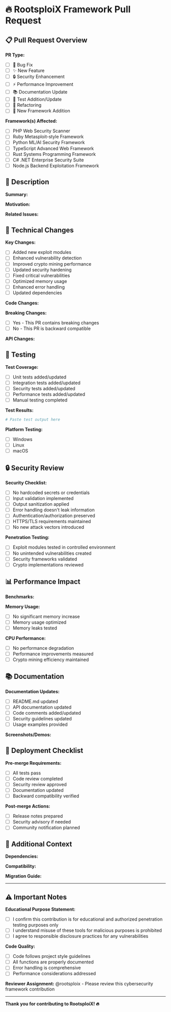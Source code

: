 # 🔥 RootsploiX Framework Pull Request

## 📋 Pull Request Overview

**PR Type:** 
- [ ] 🐛 Bug Fix
- [ ] ✨ New Feature  
- [ ] 🔒 Security Enhancement
- [ ] ⚡ Performance Improvement
- [ ] 📚 Documentation Update
- [ ] 🧪 Test Addition/Update
- [ ] 🔧 Refactoring
- [ ] 🚀 New Framework Addition

**Framework(s) Affected:**
- [ ] PHP Web Security Scanner
- [ ] Ruby Metasploit-style Framework  
- [ ] Python ML/AI Security Framework
- [ ] TypeScript Advanced Web Framework
- [ ] Rust Systems Programming Framework
- [ ] C# .NET Enterprise Security Suite
- [ ] Node.js Backend Exploitation Framework

## 🎯 Description

**Summary:**
<!-- Brief description of what this PR does -->

**Motivation:**
<!-- Why is this change needed? What problem does it solve? -->

**Related Issues:**
<!-- Link any related issues: Closes #123, Fixes #456, Related to #789 -->

## 🔧 Technical Changes

**Key Changes:**
- [ ] Added new exploit modules
- [ ] Enhanced vulnerability detection
- [ ] Improved crypto mining performance  
- [ ] Updated security hardening
- [ ] Fixed critical vulnerabilities
- [ ] Optimized memory usage
- [ ] Enhanced error handling
- [ ] Updated dependencies

**Code Changes:**
<!-- List the main files/components modified -->

**Breaking Changes:**
- [ ] Yes - This PR contains breaking changes
- [ ] No - This PR is backward compatible

**API Changes:**
<!-- Describe any API changes if applicable -->

## 🧪 Testing

**Test Coverage:**
- [ ] Unit tests added/updated
- [ ] Integration tests added/updated  
- [ ] Security tests added/updated
- [ ] Performance tests added/updated
- [ ] Manual testing completed

**Test Results:**
```bash
# Paste test output here
```

**Platform Testing:**
- [ ] Windows
- [ ] Linux  
- [ ] macOS

## 🔒 Security Review

**Security Checklist:**
- [ ] No hardcoded secrets or credentials
- [ ] Input validation implemented
- [ ] Output sanitization applied
- [ ] Error handling doesn't leak information
- [ ] Authentication/authorization preserved
- [ ] HTTPS/TLS requirements maintained
- [ ] No new attack vectors introduced

**Penetration Testing:**
- [ ] Exploit modules tested in controlled environment
- [ ] No unintended vulnerabilities created
- [ ] Security frameworks validated
- [ ] Crypto implementations reviewed

## 📊 Performance Impact

**Benchmarks:**
<!-- Include before/after performance metrics if applicable -->

**Memory Usage:**
- [ ] No significant memory increase
- [ ] Memory usage optimized
- [ ] Memory leaks tested

**CPU Performance:**
- [ ] No performance degradation
- [ ] Performance improvements measured
- [ ] Crypto mining efficiency maintained

## 📚 Documentation

**Documentation Updates:**
- [ ] README.md updated
- [ ] API documentation updated  
- [ ] Code comments added/updated
- [ ] Security guidelines updated
- [ ] Usage examples provided

**Screenshots/Demos:**
<!-- Include any relevant screenshots or demo outputs -->

## 🚀 Deployment Checklist

**Pre-merge Requirements:**
- [ ] All tests pass
- [ ] Code review completed
- [ ] Security review approved
- [ ] Documentation updated
- [ ] Backward compatibility verified

**Post-merge Actions:**
- [ ] Release notes prepared
- [ ] Security advisory if needed
- [ ] Community notification planned

## 🌟 Additional Context

**Dependencies:**
<!-- List any new dependencies added -->

**Compatibility:**
<!-- Any compatibility considerations -->

**Migration Guide:**
<!-- If breaking changes, provide migration steps -->

---

## ⚠️ Important Notes

**Educational Purpose Statement:**
- [ ] I confirm this contribution is for educational and authorized penetration testing purposes only
- [ ] I understand misuse of these tools for malicious purposes is prohibited
- [ ] I agree to responsible disclosure practices for any vulnerabilities

**Code Quality:**
- [ ] Code follows project style guidelines
- [ ] All functions are properly documented
- [ ] Error handling is comprehensive
- [ ] Performance considerations addressed

**Reviewer Assignment:**
@rootsploix - Please review this cybersecurity framework contribution

---

**Thank you for contributing to RootsploiX! 🔥**